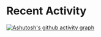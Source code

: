 # Recent Activity
[![Ashutosh's github activity graph](https://github-readme-activity-graph.vercel.app/graph?username=mohammdtahaabdinasab)](https://github.com/mohammdtahaabdinasab/github-readme-activity-graph)
